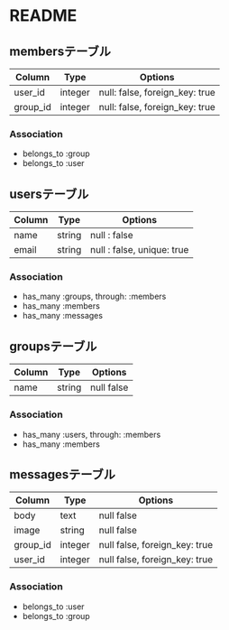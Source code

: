 # README

## membersテーブル

|Column|Type|Options|
|------|----|-------|
|user_id|integer|null: false, foreign_key: true|
|group_id|integer|null: false, foreign_key: true|

### Association
- belongs_to :group
- belongs_to :user

## usersテーブル

|Column|Type|Options|
|------|----|-------|
|name|string|null : false|
|email|string|null : false, unique: true|

### Association
- has_many :groups, through: :members
- has_many :members
- has_many :messages

## groupsテーブル

|Column|Type|Options|
|------|----|-------|
|name|string|null false|

### Association
- has_many :users, through: :members
- has_many :members

## messagesテーブル

|Column|Type|Options|
|------|----|-------|
|body|text|null false|
|image|string|null false|
|group_id|integer|null false, foreign_key: true|
|user_id|integer|null false, foreign_key: true|

### Association
- belongs_to :user
- belongs_to :group
